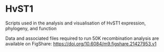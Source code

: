 # HvST1
Scripts used in the analysis and visualisation of HvST1 expression, phylogeny, and function

Data and associated files required to run 50K recombination analysis are available on FigShare: 
https://doi.org/10.6084/m9.figshare.21427953.v1
